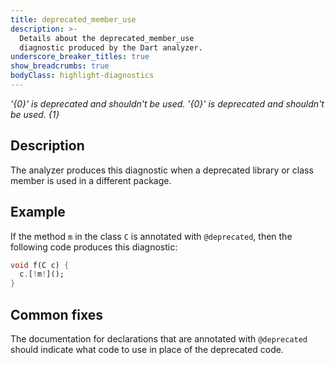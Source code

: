```yaml
---
title: deprecated_member_use
description: >-
  Details about the deprecated_member_use
  diagnostic produced by the Dart analyzer.
underscore_breaker_titles: true
show_breadcrumbs: true
bodyClass: highlight-diagnostics
---
```


_'{0}' is deprecated and shouldn't be used._
_'{0}' is deprecated and shouldn't be used. {1}_

## Description

The analyzer produces this diagnostic when a deprecated library or class
member is used in a different package.

## Example

If the method `m` in the class `C` is annotated with `@deprecated`, then
the following code produces this diagnostic:

```dart
void f(C c) {
  c.[!m!]();
}
```

## Common fixes

The documentation for declarations that are annotated with `@deprecated`
should indicate what code to use in place of the deprecated code.
